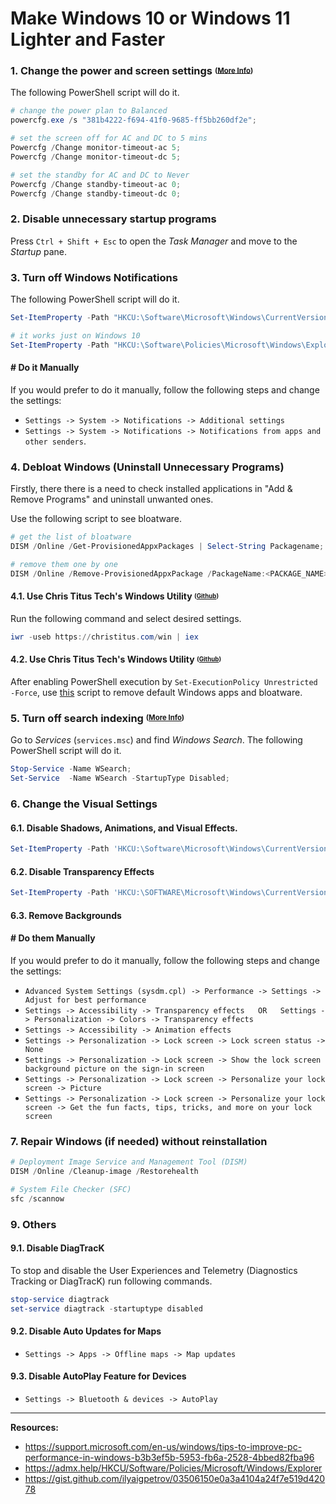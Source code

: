 # Make Windows 10 or Windows 11 Lighter and Faster
### 1. Change the power and screen settings <sup><sub>([More Info](https://ss64.com/nt/powercfg.html))</sub></sup>
The following PowerShell script will do it.
```powershell
# change the power plan to Balanced
powercfg.exe /s "381b4222-f694-41f0-9685-ff5bb260df2e";

# set the screen off for AC and DC to 5 mins
Powercfg /Change monitor-timeout-ac 5;
Powercfg /Change monitor-timeout-dc 5;

# set the standby for AC and DC to Never
Powercfg /Change standby-timeout-ac 0;
Powercfg /Change standby-timeout-dc 0;
```
### 2. Disable unnecessary startup programs
Press `Ctrl + Shift + Esc` to open the *Task Manager* and move to the *Startup* pane.

### 3. Turn off Windows Notifications
The following PowerShell script will do it.
```PowerShell
Set-ItemProperty -Path "HKCU:\Software\Microsoft\Windows\CurrentVersion\PushNotifications" -Name "ToastEnabled" -Type DWord -Value 0

# it works just on Windows 10
Set-ItemProperty -Path "HKCU:\Software\Policies\Microsoft\Windows\Explorer" -Name "DisableNotificationCenter" -Type DWord -Value 1
```
#### # Do it Manually
If you would prefer to do it manually, follow the following steps and change the settings:
-  `Settings -> System -> Notifications -> Additional settings` 
-  `Settings -> System -> Notifications -> Notifications from apps and other senders`.

### 4. Debloat Windows (Uninstall Unnecessary Programs)
Firstly, there there is a need to check installed applications in "Add & Remove Programs" and uninstall unwanted ones.

Use the following script to see bloatware.
```PowerShell
# get the list of bloatware
DISM /Online /Get-ProvisionedAppxPackages | Select-String Packagename;

# remove them one by one
DISM /Online /Remove-ProvisionedAppxPackage /PackageName:<PACKAGE_NAME>
```
#### 4.1. Use Chris Titus Tech's Windows Utility <sup><sub>([Github](https://github.com/ChrisTitusTech/winutil))</sub></sup>
Run the following command and select desired settings.
```powershell
iwr -useb https://christitus.com/win | iex
```
#### 4.2. Use Chris Titus Tech's Windows Utility <sup><sub>([Github](https://github.com/Sycnex/Windows10Debloater))</sub></sup>
After enabling PowerShell execution by `Set-ExecutionPolicy Unrestricted -Force`, use [this](https://github.com/Sycnex/Windows10Debloater) script to remove default Windows apps and bloatware.

### 5. Turn off search indexing <sup><sub>([More Info](https://docs.microsoft.com/en-us/powershell/module/microsoft.powershell.management/set-service))</sub></sup>
Go to *Services* (`services.msc`) and find *Windows Search*. The following PowerShell script will do it.
```PowerShell
Stop-Service -Name WSearch;
Set-Service  -Name WSearch -StartupType Disabled;
```

### 6. Change the Visual Settings
#### 6.1. Disable **Shadows, Animations, and Visual Effects**.
```PowerShell
Set-ItemProperty -Path 'HKCU:\Software\Microsoft\Windows\CurrentVersion\Explorer\VisualEffects' -Name 'VisualFXSetting' -Value 2
```
#### 6.2. Disable **Transparency Effects**
```PowerShell
Set-ItemProperty -Path 'HKCU:\SOFTWARE\Microsoft\Windows\CurrentVersion\Themes\Personalize' -Name EnableTransparency -Value 0
```
#### 6.3. Remove Backgrounds
#### # Do them Manually
If you would prefer to do it manually, follow the following steps and change the settings:
-  `Advanced System Settings (sysdm.cpl) -> Performance -> Settings -> Adjust for best performance`
-  `Settings -> Accessibility -> Transparency effects   OR   Settings -> Personalization -> Colors -> Transparency effects`
-  `Settings -> Accessibility -> Animation effects`
-  `Settings -> Personalization -> Lock screen -> Lock screen status -> None`
-  `Settings -> Personalization -> Lock screen -> Show the lock screen background picture on the sign-in screen`
-  `Settings -> Personalization -> Lock screen -> Personalize your lock screen -> Picture`
-  `Settings -> Personalization -> Lock screen -> Personalize your lock screen -> Get the fun facts, tips, tricks, and more on your lock screen`

### 7. Repair Windows (if needed) without reinstallation
```PowerShell
# Deployment Image Service and Management Tool (DISM)
DISM /Online /Cleanup-image /Restorehealth

# System File Checker (SFC)
sfc /scannow
```

### 9. Others
#### 9.1. Disable DiagTracK
To stop and disable the User Experiences and Telemetry (Diagnostics Tracking or DiagTracK) run following commands.
```PowerShell
stop-service diagtrack
set-service diagtrack -startuptype disabled
```
#### 9.2. Disable Auto Updates for Maps
- `Settings -> Apps -> Offline maps -> Map updates`
#### 9.3. Disable AutoPlay Feature for Devices
- `Settings -> Bluetooth & devices -> AutoPlay`


---
**Resources:**
- https://support.microsoft.com/en-us/windows/tips-to-improve-pc-performance-in-windows-b3b3ef5b-5953-fb6a-2528-4bbed82fba96
- https://admx.help/HKCU/Software/Policies/Microsoft/Windows/Explorer
- https://gist.github.com/ilyaigpetrov/03506150e0a3a4104a24f7e519d42078
